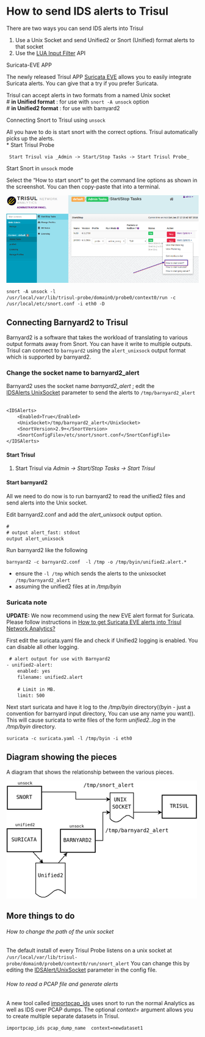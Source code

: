 # How to send IDS alerts to Trisul

There are two ways you can send IDS alerts into Trisul

1.  Use a Unix Socket and send Unified2 or Snort (Unified) format alerts
    to that socket
2.  Use the [LUA Input Filter](/docs/lua/inputfilter.html) API 

Suricata-EVE APP


The newly released Trisul APP [Suricata
EVE](https://medium.com/@vivekrj/how-to-get-suricata-eve-alerts-into-trisul-network-analytics-and-why-f3015d7280e0)
allows you to easily integrate Suricata alerts. You can give that a try
if you prefer Suricata.


Trisul can accept alerts in two formats from a named Unix socket  
\# **in Unified format** : for use with `snort -A unsock` option  
\# **in Unified2 format** : for use with barnyard2


Connecting Snort to Trisul using `unsock`


All you have to do is start snort with the correct options. Trisul
automatically picks up the alerts.  
\* Start Trisul Probe

``` 
 Start Trisul via _Admin -> Start/Stop Tasks -> Start Trisul Probe_
```


Start Snort in `unsock` mode


Select the “How to start snort” to get the command line options as shown
in the screenshot. You can then copy-paste that into a terminal.

<img src="images/start_snort.png" alt="" style="display:block;margin: 0 auto"></img>

```language-lua
snort -A unsock -l
/usr/local/var/lib/trisul-probe/domain0/probe0/context0/run -c
/usr/local/etc/snort.conf -i eth0 -D
```

## Connecting Barnyard2 to Trisul

Barnyard2 is a software that takes the workload of translating to
various output formats away from Snort. You can have it write to
multiple outputs. Trisul can connect to `barnyard2` using the
`alert_unixsock` output format which is supported by barnyard2.

### Change the socket name to barnyard2\_alert

Barnyard2 uses the socket name *barnyard2\_alert* ; edit the  
[IDSAlerts UnixSocket](/docs/ref/trisulconfig.html#idsalerts) parameter
to send the alerts to `/tmp/barnyard2_alert`

``` language-xml

<IDSAlerts>
    <Enabled>True</Enabled>
    <UnixSocket>/tmp/barnyard2_alert</UnixSocket>
    <SnortVersion>2.9+</SnortVersion>
    <SnortConfigFile>/etc/snort/snort.conf</SnortConfigFile>
</IDSAlerts>
```

#### Start Trisul

1.  Start Trisul via *Admin -\> Start/Stop Tasks -\> Start Trisul*

#### Start barnyard2

All we need to do now is to run barnyard2 to read the unified2 files and
send alerts into the Unix socket.

Edit barnyard2.conf and add the *alert\_unixsock* output option.

    #
    # output alert_fast: stdout
    output alert_unixsock

Run barnyard2 like the following

    barnyard2 -c barnyard2.conf  -l /tmp -o /tmp/byin/unified2.alert.*

  - ensure the `-l /tmp` which sends the alerts to the unixsocket
    `/tmp/barnyard2_alert` 
  - assuming the unified2 files at in */tmp/byin*

### Suricata note

**UPDATE:** We now recommend using the new EVE alert format for
Suricata. Please follow instructions in [How to get Suricata EVE alerts
into Trisul Network
Analytics?](https://medium.com/@vivekrj/how-to-get-suricata-eve-alerts-into-trisul-network-analytics-and-why-f3015d7280e0)

First edit the suricata.yaml file and check if Unified2 logging is
enabled. You can disable all other logging.

``` language=yaml
 # alert output for use with Barnyard2
- unified2-alert:
    enabled: yes
    filename: unified2.alert

    # Limit in MB.
    limit: 500
```

Next start suricata and have it log to the */tmp/byin* directory((byin -
just a convention for barnyard input directory, You can use any name you
want)). This will cause suricata to write files of the form
*unified2..log* in the */tmp/byin* directory.

``` language-bash
suricata -c suricata.yaml -l /tmp/byin -i eth0
```

## Diagram showing the pieces

A diagram that shows the relationship between the various pieces.

![](images/unsock.png)



## More things to do


###### How to change the path of the unix socket


The default install of every Trisul Probe listens on a unix socket at
`/usr/local/var/lib/trisul-probe/domain0/probe0/context0/run/snort_alert`
You can change this by editing the
[IDSAlert/UnixSocket](/docs/ref/trisulconfig.html#idsalerts) parameter
in the config file.


###### How to read a PCAP file and generate alerts


A new tool called [importpcap\_ids](/docs/ug/basicusage/snort.html) uses
snort to run the normal Analytics as well as IDS over PCAP dumps. The
optional *context=* argument allows you to create multiple separate
datasets in Trisul.

``` language-bash
importpcap_ids pcap_dump_name  context=newdataset1
```
